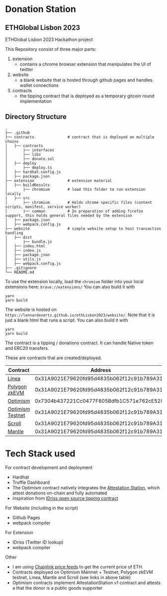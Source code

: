 # Donation Station
## ETHGlobal Lisbon 2023
ETHGlobal Lisbon 2023 Hackathon project

This Repository consist of three major parts:

1) extension
   - contains a chrome browser extension that manipulates the UI of twitter
2) website
   - a blank website that is hosted through github pages and handles wallet connections
3) contracts
   - the tipping contract that is deployed as a temporary gitcoin round implementation
    

## Directory Structure

```
.
├── .github                     
├── contracts               # contract that is deployed on multiple chains
│   ├── contracts                  
│       ├── interfaces                  
│       ├── libs                  
│       ├── donate.sol               
│   ├── deploy         
│       ├── deploy.ts   
│   ├── hardhat.config.js       
│   ├── package.json       
├── extension               # extension material      
│   ├── buildResults                
│       ├── chromium        # load this folder to run extension locally       
│   ├── src                 
│       ├── chromium        # Holds chrome specific files (content scripts, manifest, service worker)        
│       ├── common          # In preparation of adding firefox support, this holds general files needed by the extension
│   ├── package.json      
│   ├── webpack.config.js      
├── website                 # simple website setup to host transaction handling
│   ├── dist     
│       ├── bundle.js     
│   ├── index.html     
│   ├── index.js     
│   ├── package.json     
│   ├── utils.js     
│   ├── webpack.config.js     
├── .gitignore             
└── README.md
```

To use the extension locally, load the `chromium` folder into your local extensions here: `brave://extensions/`
You can also build it with
```commandline
yarn
yarn build
```

The website is hosted on `https://lennardevertz.github.io/ethLisbon2023/website/`. Note that it is just a blank html that runs a script.
You can also build it with
```commandline
yarn
yarn build
```

The contract is a tipping / donations contract. It can handle Native token and ERC20 transfers.

These are contracts that are created/deployed.

| Contract                                                                                                  | Address                                    |
|-----------------------------------------------------------------------------------------------------------|--------------------------------------------|
| [Linea](https://explorer.goerli.linea.build/address/0x31A9021E79620fd95d4835b062f12c91b789A31b)           | 0x31A9021E79620fd95d4835b062f12c91b789A31b |
| [Polygon zkEVM](https://testnet-zkevm.polygonscan.com/address/0x31a9021e79620fd95d4835b062f12c91b789a31b) | 0x31A9021E79620fd95d4835b062f12c91b789A31b |
| [Optimism](https://optimistic.etherscan.io/address/0x7304b437221cc0477f805bdfb1c571e762ce528a)            | 0x7304b437221Cc0477F805Bdfb1C571e762cE528a |
| [Optimism Testnet](https://goerli-optimism.etherscan.io/address/0x31a9021e79620fd95d4835b062f12c91b789a31b)    | 0x31A9021E79620fd95d4835b062f12c91b789A31b |
| [Scroll](https://blockscout.scroll.io/address/0x31A9021E79620fd95d4835b062f12c91b789A31b)                 | 0x31A9021E79620fd95d4835b062f12c91b789A31b |
| [Mantle](https://explorer.testnet.mantle.xyz/address/0x31A9021E79620fd95d4835b062f12c91b789A31b)          | 0x31A9021E79620fd95d4835b062f12c91b789A31b |



# Tech Stack used
For contract development and deployment
- Hardhat
- Truffle Dashboard
- The Optimism contract natively integrates the [Attestation Station](https://github.com/ethereum-optimism/optimism/blob/willc/alpha-final/packages/atst/docs/sdk.md), which attest donations on-chain and fully automated
- inspiration from [IDriss open source tipping contract](https://github.com/idriss-crypto/contracts/blob/main/src/contracts/Tipping.sol)

For Website (including in the script)
- Github Pages
- webpack compiler

For Extension
- IDriss (Twitter ID lookup)
- webpack compiler

Other
- I am using [Chainlink price feeds](https://github.com/lennardevertz/ethLisbon2023/blob/main/website/index.js) to get the current price of ETH.
- Contracts deployed on Optimism Mainnet + Testnet, Polygon zkEVM testnet, Linea, Mantle and Scroll (see links in above table)
- Optimism contracts implement AttestationStation v1 contract and attests a that the donor is a public goods supporter

